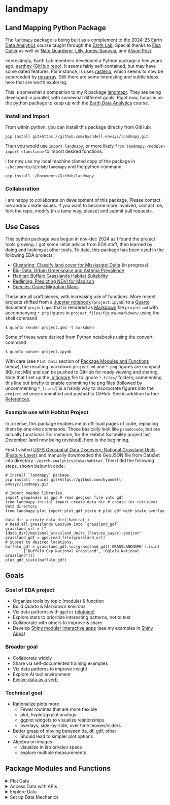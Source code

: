# landmapy

## Land Mapping Python Package

The `landmapy` package is being built as a complement to the 2024-25
[Earth Data Analytics](https://github.com/byandell-envsys/EarthDataAnalytics)
course taught through the
[Earth Lab](https://earthlab.colorado.edu/).
Special thanks to [Elsa Culler](https://eculler.github.io/) as well as
[Nate Quarderer](https://github.com/nquarder),
[Lilly Jones-Sanovia](https://github.com/yawapi),
and
[Alison Post](https://akpost21.github.io/).

Interestingly, Earth Lab members developed a Python package a few years ago,
[earthpy](https://earthpy.readthedocs.io)
([GitHub repo](https://github.com/earthlab/earthpy)).
It seems fairly self-contained, but may have some dated features.
For instance, is uses
[rasterio](https://github.com/rasterio/rasterio),
which seems to now be superceded by
[rioxarray](https://corteva.github.io/rioxarray).
Still there are some interesting and subtle ideas here that are worth exploring.

This is somewhat a companion to my R package
[landmapr](https://github.com/byandell-envsys/landmapr).
They are being developed in parallel, with somewhat different goals.
Right now, focus is on the python package to keep up with the
[Earth Data Analytics](https://github.com/byandell-envsys/EarthDataAnalytics)
course.

### Install and Import

From within python, you can install this package directly
from GitHub:

```
pip install git+https://github.com/byandell-envsys/landmapy.git
```

Then you would use `import landmapy`,
or more likely `from landmapy.<module> import <function>`
to import desired functions.

I for now use my local machine cloned copy of the package in
`~/Documents/GitHub/landmapy` and the python command

```
pip install ~/Documents/GitHub/landmapy
```

### Collaboration

I am happy to collaborate on development of this package.
Please contact me and/or create issues.
If you want to become more involved, contact me, fork the repo,
modify (in a tame way, please) and submit pull requests.

## Use Cases

This python package was begun in nov-dec 2024 as I found
the project tools growing.
I got some initial advice from EDA staff, then learned by
doing and looking at other tools.
To date, this package has been used in the following EDA projects:

- [Clustering: Classify land cover for Mississippi Delta](https://github.com/earthlab-education/clustering-byandell)
(in progress)
- [Big-Data: Urban Greenspace and Asthma Prevalence](https://github.com/earthlab-education/big-data-byandell/blob/main/big-data.md)
- [Habitat: Buffalo Grasslands Habitat Suitability](https://github.com/byandell-envsys/habitatSuitability/blob/main/buffalo.md)
- [Redlining: Predicting NDVI for Madison](https://github.com/earthlab-education/fundamentals-04-redlining-byandell/blob/main/notebooks/madison.ipynb)
- [Species: Crane Migration Maps](https://github.com/earthlab-education/species-distribution-coding-challenge-byandell)

These are all craft pieces, with increasing use of functions.
More recent projects shifted from a
[Jupyter notebook](https://jupyter.org/) (`project.ipynb`)
to a
[Quarto](https://quarto.org/)
document `project.qmd` that is rendered as
[Markdown](https://quarto.org/docs/authoring/markdown-basics.html)
file `project.md` with accompanying `*.png` figures in
`project_files/figure-markdown/`
using the shell command

```
$ quarto render project.qmd -t markdown
```

Some of these were derived from Python notebooks using the convert command

```
$ quarto conver project.ipynb
```

With care (see `Plot Data` section of
[Package Modules and Functions](#package-modules-and-functions) below),
the resulting markdown `project.md` and `*.png` figures
are compact (Kb, not Mb) and can be pushed to GitHub for ready viewing and sharing.
Note that I set up the
[.gitignore](https://github.com/earthlab-education/big-data-byandell/blob/main/.gitignore)
file to ignore `*_files/` folders;
commenting this line out briefly to enable commiting the png
files (followed by uncommenting `*_files/`) is a handy way
to incorporate figures into the `project.md` once committed and pushed to GitHub.
See in addition further
[References](https://github.com/byandell-envsys/landmapy/blob/main/references.md).

### Example use with Habitat Project

In a sense, this package enables me to off-load pages of code, replacing them by one-line commands. These basically look like `pseudocode`, but are actually functional. For instance, for the Habitat Suitability project last December (and now being revisited), here is the beginning.

First I visited [USFS Geospatial Data Discovery: National Grassland Units (Feature Layer)](https://data-usfs.hub.arcgis.com/datasets/usfs::national-grassland-units-feature-layer/explore) and manually downloaded the GeoJSON file from DataSet into directory `~/earth-analytics/data/habitat`. Then I did the following steps, shown below in code:

```
# Install `landmapy` package.
pip install --quiet git+https://github.com/byandell-envsys/landmapy.git

# Import needed libraries.
import geopandas as gpd # read geojson file into gdf
from landmapy.initial import create_data_dir # create (or retrieve) data directory
from landmapy.plot import plot_gdf_state # plot gdf with state overlay

data_dir = create_data_dir('habitat')
# Read all grasslands GeoJSON into `grassland_gdf`.
grassland_url = f"{data_dir}/National_Grassland_Units_(Feature_Layer).geojson"
grassland_gdf = gpd.read_file(grassland_url)
# Subset to desired locations.
buffalo_gdf = grassland_gdf.loc[grassland_gdf['GRASSLANDNAME'].isin(
        ["Buffalo Gap National Grassland", "Oglala National Grassland"])]
plot_gdf_state(buffalo_gdf)
```

## Goals

### Goal of EDA project

- Organize tools by topic (module) & function
- Build Quarto & Markdown environs
- Viz data patterns with `ggplot` ([plotnine](https://plotnine.org/))
- Explore stats to prioritize interesting patterns, not to test
- Collaborate with others to improve & share
- Develop [Shiny modular interactive apps](https://byandell.github.io/Shining-Light-on-data/)
(see my examples in
[Shiny Apps](https://github.com/AttieLab-Systems-Genetics/Documentation/blob/main/ShinyApps.md))

### Broader goal

- Collaborate widely
- Share via self-documented training examples
- Viz data patterns to improve insight
- Explore AI tool environment
- [Evolve data as a verb](https://byandell.github.io/Data-Evolve/)

### Technical goal

- Rationalize plots more
  - Fewer routines that are more flexible
  - plot, hvplot/gvplot analogs
  - ggplot widgets to visualize relationships
  - overlays, side-by-side, over time movies/sliders
- Better grasp of moving between da, df, gdf, other
  - Should lead to simpler plot options
- Algebra on images
  - visualize in lat/lon/elev space
  - explore multiple measurements

## Package Modules and Functions
  
<details>
<summary>Plot Data</summary>
<br>

Several
[HoloViews](https://holoviews.org/)
and
[GeoViews](https://geoviews.org/)
functions have arisen and are included.
These are cool functions and easy to manipulate or render interactively,
but they generate massive image objects--Mb vs Kb for
[matplotlib.pyplot](https://matplotlib.org/stable/tutorials/pyplot.html)
similar image objects.
In some cases, I have created simpler plot functions to generate
simpler `qmd` and `md` pages. For instance

```
#| label: fig-resid
from landmapy.plot import plot_gdfs_map
plot_gdfs_map(logndvi_cdc_gdf, column=['asthma','resid','edge_density'], color=['Blues','RdBu','Greens'])
```

generates a small (168Kb) named figure,
[big-data_files/figure-markdown/fig-resid-output-1.png](https://github.com/earthlab-education/big-data-byandell/blob/main/big-data_files/figure-markdown/fig-resid-output-1.png)
with optional accompanying figure caption (via a line `#| fig-cap: "Blah Blah"`).
An alternative is the fancier GeoViews/HoloViews,
which generates a larger (Mb) object that is embedded in the Markdown,
making it too big to render on GitHub. Here is that code:

```
import holoviews as hv
from landmapy.gvplot import gvplot_ndvi_index, gvplot_resid

model_fit = gvplot_ndvi_index(ndvi_cdc_gdf)
resid = gvplot_resid(logndvi_cdc_gdf, reg, yvar='asthma')
models_gv = (model_fit[0] + resid + model_fit[1])
hv.save(models_gv, 'bigdata_model.html')
```

Below are current plot functions:

| module | function | return | effect | project | description |
|--------|----------|--------|--------|---------|-------------|
| ggplot | coming... |
| gvplot | gvplot_gdf | gvplot | plot | plot | Plot asthma data as chloropleth |
| gvplot | gvplot_chloropleth | gvplot | plot | plot | Generate a chloropleth with the given color column |
| gvplot | gvplot_ndvi_index | gvplot | plot | plot | Plot NDVI and CDC data |
| gvplot | gvplot_resid | gvplot | plot | plot | Plot model residual |
| hvplot | hvplot_cluster || hvplot | plot | Plot of RGB and Clusters |
| hvplot | hvplot_delta_gdf | hvplot | plot | plot | HV Plot Delta GDF |
| hvplot | hvplot_matrix | hvplot | plot | plot | Plot of model matrix |
| hvplot | hvplot_tract_gdf | hvplot | plot | plot | Plot census tracts with satellite imagery background |
| hvplot | hvplot_train_test | hvplot | plot | plot | Plot test fit |
| hvplot | hvplot_index_grade | hvplot | plot | plot | Plots for index and grade |
| hvplot | hvplot_index_pred | hvplot | plot | plot | Plot the model results |
| plot | plot_cluster || plot | plot | Plot of RGB and Clusters |
| plot | plot_delta_gdf | plot | plot | plot | HV Plot Delta GDF |
| plot | plot_gdf_da || plot | plot | Overlay gdf on da map |
| plot | plot_gdf_state || plot | plot | Plot overlay of gdf with state boundaries |
| plot | plot_gdfs_map || plot | plot | Create Row of Plots |
| plot | plot_index || plot | plot | Show plot of index |
| plot | plot_matrix || plot | plot | Plot of model matrix |
| plot | plot_train_test || plot | plot | Plot test fit |
  
</details>
<details>
<summary>Access Data with APIs</summary>
<br>

| module | function | return | effect | project | description |
|--------|----------|--------|--------|---------|-------------|
| cdcplaces | download_cdc_disease | df | download | CDC Places | Download CDC Disease data |
| cdcplaces | download_census_tract | gdf | download | CDC Places | Download the census tracts |
| cdcplaces | join_tract_cdc | gdf | merge | CDC Places | Join Census Tract and CDC Disease Data |
| cdcplaces | shp_tract_path | str || CDC Places | Set tract path |
| polaris | soil_url_dict | dict | read | POLARIS | Set up soil URLs based on place |
| polaris | merge_soil | da | read | POLARIS | Merge soil data |
| redline | redline_gdf | gdf | read | redline | Read redlining GeoDataFrame from Mapping Inequality |
| redline | redline_mask | gdf || redline | Create new gdf for redlining using regionmask |
| redline | redline_index_gdf | gdf || redline | Merge index stats with redlining gdf into one gdf |
| reflect | compute_reflectance_da | function || reflect | Connect to files over VSI, crop, cloud mask, and wrangle |
| reflect | merge_and_composite_arrays | function || reflect | Merge and Composite Arrays |
| reflect | read_delta_gdf | gdf | read | delta | Read Delta WBD using cache decorator |
| reflect | read_wbd_file | gdf | read | eelta |  Read WBD File using cache key |
| reflect | reflectance_kmeans | df || reflect | KMeans Clusters for Reflectance Bands |
| reflect | reflectance_range | df || reflect | Check ranges of bands |
| reflect | reflectance_rgb | da || reflect | RGB saturation of reflectance |
| srtm | srtm_download | da | download | SRTM | Download SRTM data and create da |
| srtm | srtm_slope | da || SRTM | Calculate slope from SRTM data |
| thredds | process_maca | df | read | THREDDS | Process MACA Monthly Data |
| thredds | maca_year | da || THREDDS | Extract and print year data |
  
</details>
<details>
<summary>Explore Data</summary>
<br>

| module | function | return | effect | project | description |
|--------|----------|--------|--------|---------|-------------|
| explore | index_tree | decision_tree || explore | Convert categories to numbers |
| explore | ramp_logic | da || explore | Fuzzy ramp logic |
| explore | train_test | nparray || explore | Model fit using train and test sets |
| explore | var_trans | df || explore | Variable Selection and Transformation |
  
</details>
<details>
<summary>Set up Data Mechanics</summary>
<br>

Initial module is useful for beginning of project.
Process module has various mechanics that might belong elsewhere but seem broad in scope.
Cached module is a
[decorator](https://www.geeksforgeeks.org/decorators-in-python/)
used in
[reflect.py](https://github.com/byandell-envsys/landmapy/blob/main/landmapy/reflect.py)
to simplify caching of time-expensive objects
(see
[EDA Reference Python Coding: Decorators](https://github.com/byandell-envsys/EarthDataAnalytics/blob/main/references.md#decorators)
for references).
Check module is for checking parts of objects, at this point CSVs.

| module | function | return | effect | project | description |
|--------|----------|--------|--------|---------|-------------|
| initial | creata_data_dir | char | mkdir || Create Data Directory if it does not exist |
| initial | robust_code || setup || Make code robust to interruptions |
| cached | cached | function | decorator | reflect | A decorator to cache function results |
| check | header_csv | str ||| Header of CSV file |
| check | get_last_row_csv | str ||| Check Last Row of CSV File |
| check | check_element_in_csv | bool ||| Check value of element in CSV file | 
| check | check_naip_tracts | df || NAIP | Check if NAIP tracts stored |
| process | da2gdf | gdf ||| Convert a DataArray to a GeoDataFrame using rioxarray and geopandas |
| process | gdf_da_bounds | da ||| Clip bounds from place_gdf on da extended by buffer | 
| process | process_bands | da || process | Process bands from gdf with df metadata |
| process | process_cloud_mask | array || process | Load an 8-bit Fmask file and create a boolean mask |
| process | process_image | da || process | Load, crop, and scale a raster image from earthaccess |
| process | process_metadata | df || process | Create df of raster data URIs from earthaccess metadata |
